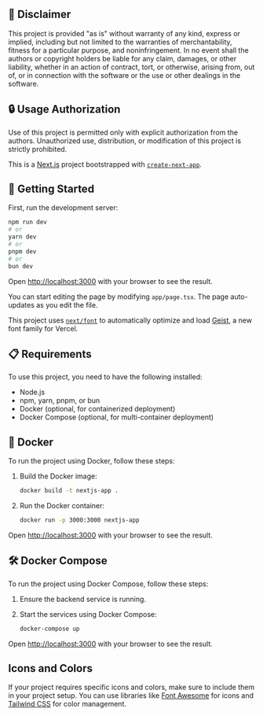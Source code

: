 ## 📜 Disclaimer

This project is provided "as is" without warranty of any kind, express or implied, including but not limited to the warranties of merchantability, fitness for a particular purpose, and noninfringement. In no event shall the authors or copyright holders be liable for any claim, damages, or other liability, whether in an action of contract, tort, or otherwise, arising from, out of, or in connection with the software or the use or other dealings in the software.

## 🔒 Usage Authorization

Use of this project is permitted only with explicit authorization from the authors. Unauthorized use, distribution, or modification of this project is strictly prohibited.

This is a [Next.js](https://nextjs.org) project bootstrapped with [`create-next-app`](https://nextjs.org/docs/app/api-reference/cli/create-next-app).

## 🚀 Getting Started

First, run the development server:

```bash
npm run dev
# or
yarn dev
# or
pnpm dev
# or
bun dev
```

Open [http://localhost:3000](http://localhost:3000) with your browser to see the result.

You can start editing the page by modifying `app/page.tsx`. The page auto-updates as you edit the file.

This project uses [`next/font`](https://nextjs.org/docs/app/building-your-application/optimizing/fonts) to automatically optimize and load [Geist](https://vercel.com/font), a new font family for Vercel.

## 📋 Requirements

To use this project, you need to have the following installed:

- Node.js
- npm, yarn, pnpm, or bun
- Docker (optional, for containerized deployment)
- Docker Compose (optional, for multi-container deployment)

## 🐳 Docker

To run the project using Docker, follow these steps:

1. Build the Docker image:

    ```bash
    docker build -t nextjs-app .
    ```

2. Run the Docker container:

    ```bash
    docker run -p 3000:3000 nextjs-app
    ```

Open [http://localhost:3000](http://localhost:3000) with your browser to see the result.

## 🛠️ Docker Compose

To run the project using Docker Compose, follow these steps:

1. Ensure the backend service is running.

2. Start the services using Docker Compose:

    ```bash
    docker-compose up
    ```

Open [http://localhost:3000](http://localhost:3000) with your browser to see the result.

## Icons and Colors

If your project requires specific icons and colors, make sure to include them in your project setup. You can use libraries like [Font Awesome](https://fontawesome.com/) for icons and [Tailwind CSS](https://tailwindcss.com/) for color management.
